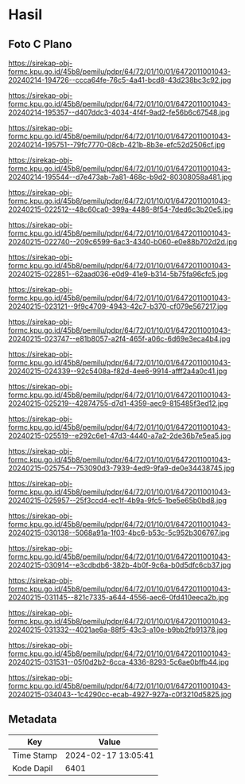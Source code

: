 # Hasil

## Foto C Plano

https://sirekap-obj-formc.kpu.go.id/45b8/pemilu/pdpr/64/72/01/10/01/6472011001043-20240214-194726--ccca64fe-76c5-4a41-bcd8-43d238bc3c92.jpg

https://sirekap-obj-formc.kpu.go.id/45b8/pemilu/pdpr/64/72/01/10/01/6472011001043-20240214-195357--d407ddc3-4034-4f4f-9ad2-fe56b6c67548.jpg

https://sirekap-obj-formc.kpu.go.id/45b8/pemilu/pdpr/64/72/01/10/01/6472011001043-20240214-195751--79fc7770-08cb-421b-8b3e-efc52d2506cf.jpg

https://sirekap-obj-formc.kpu.go.id/45b8/pemilu/pdpr/64/72/01/10/01/6472011001043-20240214-195544--d7e473ab-7a81-468c-b9d2-80308058a481.jpg

https://sirekap-obj-formc.kpu.go.id/45b8/pemilu/pdpr/64/72/01/10/01/6472011001043-20240215-022512--48c60ca0-399a-4486-8f54-7ded6c3b20e5.jpg

https://sirekap-obj-formc.kpu.go.id/45b8/pemilu/pdpr/64/72/01/10/01/6472011001043-20240215-022740--209c6599-6ac3-4340-b060-e0e88b702d2d.jpg

https://sirekap-obj-formc.kpu.go.id/45b8/pemilu/pdpr/64/72/01/10/01/6472011001043-20240215-022851--62aad036-e0d9-41e9-b314-5b75fa96cfc5.jpg

https://sirekap-obj-formc.kpu.go.id/45b8/pemilu/pdpr/64/72/01/10/01/6472011001043-20240215-023121--9f9c4709-4943-42c7-b370-cf079e567217.jpg

https://sirekap-obj-formc.kpu.go.id/45b8/pemilu/pdpr/64/72/01/10/01/6472011001043-20240215-023747--e81b8057-a2f4-465f-a06c-6d69e3eca4b4.jpg

https://sirekap-obj-formc.kpu.go.id/45b8/pemilu/pdpr/64/72/01/10/01/6472011001043-20240215-024339--92c5408a-f82d-4ee6-9914-afff2a4a0c41.jpg

https://sirekap-obj-formc.kpu.go.id/45b8/pemilu/pdpr/64/72/01/10/01/6472011001043-20240215-025219--42874755-d7d1-4359-aec9-815485f3ed12.jpg

https://sirekap-obj-formc.kpu.go.id/45b8/pemilu/pdpr/64/72/01/10/01/6472011001043-20240215-025519--e292c6e1-47d3-4440-a7a2-2de36b7e5ea5.jpg

https://sirekap-obj-formc.kpu.go.id/45b8/pemilu/pdpr/64/72/01/10/01/6472011001043-20240215-025754--753090d3-7939-4ed9-9fa9-de0e34438745.jpg

https://sirekap-obj-formc.kpu.go.id/45b8/pemilu/pdpr/64/72/01/10/01/6472011001043-20240215-025957--25f3ccd4-ec1f-4b9a-9fc5-1be5e65b0bd8.jpg

https://sirekap-obj-formc.kpu.go.id/45b8/pemilu/pdpr/64/72/01/10/01/6472011001043-20240215-030138--5068a91a-1f03-4bc6-b53c-5c952b306767.jpg

https://sirekap-obj-formc.kpu.go.id/45b8/pemilu/pdpr/64/72/01/10/01/6472011001043-20240215-030914--e3cdbdb6-382b-4b0f-9c6a-b0d5dfc6cb37.jpg

https://sirekap-obj-formc.kpu.go.id/45b8/pemilu/pdpr/64/72/01/10/01/6472011001043-20240215-031145--821c7335-a644-4556-aec6-0fd410eeca2b.jpg

https://sirekap-obj-formc.kpu.go.id/45b8/pemilu/pdpr/64/72/01/10/01/6472011001043-20240215-031332--4021ae6a-88f5-43c3-a10e-b9bb2fb91378.jpg

https://sirekap-obj-formc.kpu.go.id/45b8/pemilu/pdpr/64/72/01/10/01/6472011001043-20240215-031531--05f0d2b2-6cca-4336-8293-5c6ae0bffb44.jpg

https://sirekap-obj-formc.kpu.go.id/45b8/pemilu/pdpr/64/72/01/10/01/6472011001043-20240215-034043--1c4290cc-ecab-4927-927a-c0f3210d5825.jpg


## Metadata

| Key        | Value               |
| ---------- | ------------------- |
| Time Stamp | 2024-02-17 13:05:41 |
| Kode Dapil | 6401                |




